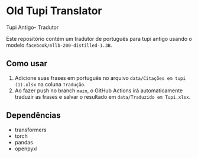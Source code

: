 # Old Tupi Translator
Tupi Antigo- Tradutor

Este repositório contém um tradutor de português para tupi antigo usando o modelo `facebook/nllb-200-distilled-1.3B`.

## Como usar

1. Adicione suas frases em português no arquivo `data/Citações em tupi (1).xlsx` na coluna `Tradução`.
2. Ao fazer push no branch `main`, o GitHub Actions irá automaticamente traduzir as frases e salvar o resultado em `data/Traduzido em Tupi.xlsx`.

## Dependências

- transformers
- torch
- pandas
- openpyxl


<!-- Teste de workflow no Google Colab -->
<!-- Teste de workflow no Google Colab -->
<!-- Teste de workflow no Google Colab -->
<!-- Teste de workflow no Google Colab -->
<!-- Teste de workflow no Google Colab -->